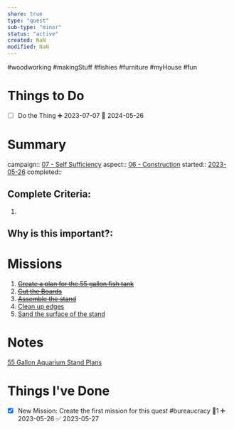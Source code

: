 ```yaml
---
share: true
type: "quest"
sub-type: "minor"
status: "active"
created: NaN 
modified: NaN
---
```

 #woodworking #makingStuff #fishies #furniture #myHouse #fun
 
# Things to Do
- [ ] Do the Thing ➕ 2023-07-07 🛫 2024-05-26 
# Summary
campaign:: [07 - Self Sufficiency](07%20-%20Self%20Sufficiency.md)
aspect:: [06 - Construction](./06%20-%20Construction.md)
started:: [2023-05-26](./2023-05-26.md)
completed::
## Complete Criteria:
1. 

## Why is this important?:

# Missions
1. ~~[Create a plan for the 55 gallon fish tank](./Create%20a%20plan%20for%20the%2055%20gallon%20fish%20tank.md)~~
2. ~~[Cut the Boards](./Cut%20the%20Boards.md)~~
3. ~~[Assemble the stand](./Assemble%20the%20stand.md)~~
4. [Clean up edges](./Clean%20up%20edges.md)
5. [Sand the surface of the stand](./Sand%20the%20surface%20of%20the%20stand.md)

# Notes
[55 Gallon Aquarium Stand Plans](./55%20Gallon%20Aquarium%20Stand%20Plans.md)
# Things I've Done
- [x] New Mission: Create the first mission for this quest #bureaucracy 🥄1 ➕ 2023-05-26 ✅ 2023-05-27
